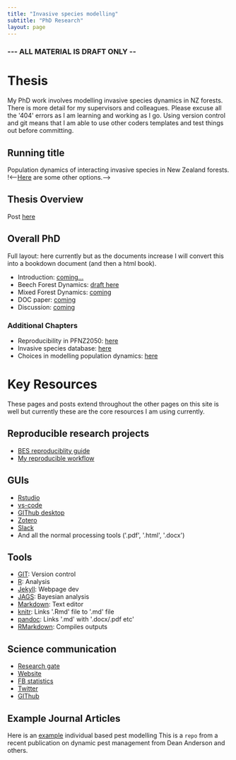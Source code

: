 ```yaml
---
title: "Invasive species modelling"
subtitle: "PhD Research"
layout: page
---
```


### --- ALL MATERIAL IS DRAFT ONLY --

# Thesis

My PhD work involves modelling invasive species dynamics in NZ forests. There is more detail for my supervisors and colleagues. Please excuse all the '404' errors as I am learning and working as I go. Using version control and git means that I am able to use other coders templates and test things out before committing.

## Running title

Population dynamics of interacting invasive species in New Zealand forests. 
!<--[Here]() are some other options.-->

## Thesis Overview

Post [here](https://davan690.github.io/2019-05-01-Key-thesis-objectives)

## Overall PhD

Full layout: here currently but as the documents increase I will convert this into a bookdown document (and then a html book).

* Introduction: [coming...](https://davan690.github.io/2019-05-02-Introduction-thesis)
* Beech Forest Dynamics: [draft here](https://davan690.github.io/2019-05-01-beech-forest-pub-thesis)
* Mixed Forest Dynamics: [coming](https://davan690.github.io/2019-05-04-mpd-forest-pub)
* DOC paper: [coming](https://davan690.github.io/2019-05-04-doc-pub-thesis)
* Discussion: [coming]()

### Additional Chapters

* Reproducibility in PFNZ2050: [here](https://davan690.github.io/2019-05-02-Introduction-thesis)
* Invasive species database: [here](https://davan690.github.io/2019-05-02-Introduction-thesis)
* Choices in modelling population dynamics: [here]()

# Key Resources

These pages and posts extend throughout the other pages on this site is well but currently these are the core resources I am using currently.

## Reproducible research projects

- [BES reproduciblity guide](https://www.britishecologicalsociety.org/wp-content/uploads/2017/12/guide-to-reproducible-code.pdf)
- [My reproducible workflow]()

## GUIs

- [Rstudio](https://rstudio.com)
- [vs-code](https://code.visualstudio.com)
- [GIThub desktop](https://github.com)
- [Zotero](https://www.zotero.org)
- [Slack](https://slack.com/intl/en-au/)
- And all the normal processing tools ('.pdf', '.html', '.docx')

## Tools

- [GIT](https://git-scm.com): Version control
- [R](https://www.r-project.org): Analysis
- [Jekyll](https://jekyllrb.com): Webpage dev
- [JAGS](http://mcmc-jags.sourceforge.net): Bayesian analysis
- [Markdown](): Text editor
- [knitr](): Links '.Rmd' file to '.md' file
- [pandoc](): Links '.md' with '.docx/.pdf etc'
- [RMarkdown](): Compiles outputs

## Science communication

- [Research gate](https://www.researchgate.net)
- [Website](https://davan690.github.io)
- [FB statistics](https://facebook.com/StatisticsNetwork)
- [Twitter](https://twitter.com/antsstats)
- [GIThub](https://davan690.github.io/)

## Example Journal Articles

Here is an [example](https://github.com/davan690/PestManagement/blob/master/README.md) individual based pest modelling This is a `repo` from a recent publication on dynamic pest management from Dean Anderson and others.
